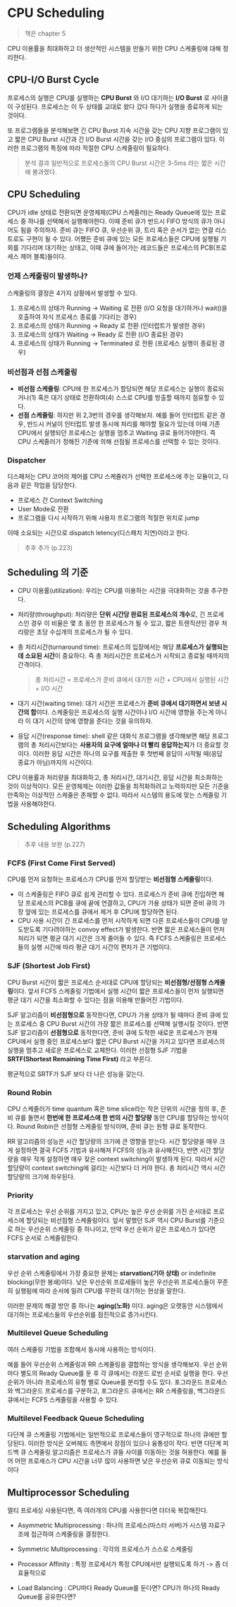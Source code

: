 # CPU Scheduling

> 책은 chapter 5

CPU 이용률을 최대화하고 더 생산적인 시스템을 만들기 위한 CPU 스케줄링에 대해 정리한다.

## CPU-I/O Burst Cycle

프로세스의 실행은 CPU를 실행하는 **CPU Burst** 와 I/O 대기하는 **I/O Burst** 로 사이클이 구성된다. 프로세스는 이 두 상태를 교대로 왔다 갔다 하다가 실행을 종료하게 되는 것이다. 

또 프로그램들을 분석해보면 긴 CPU Burst 지속 시간을 갖는 CPU 지향 프로그램이 있고 짧은 CPU Burst 시간과 긴 I/O Burst 시간을 갖는 I/O 중심의 프로그램이 있다. 이러한 프로그램의 특징에 따라 적절한 CPU 스케줄링이 필요하다.

> 분석 결과 일반적으로 프로세스들의 CPU Burst 시간은 3-5ms 라는 짧은 시간에 불과했다. 

## CPU Scheduling

CPU가 idle 상태로 전환되면 운영체제(CPU 스케줄러)는 Ready Queue에 있는 프로세스 중 하나를 선택해서 실행해야한다.  이때 준비 큐가 반드시 FIFO 방식의 큐가 아니어도 됨을 주의하자. 준비 큐는 FIFO 큐, 우선순위 큐, 트리 혹은 순서가 없는 연결 리스트로도 구현이 될 수 있다. 어쨌든 준비 큐에 있는 모든 프로세스들은 CPU에 실행될 기회를 기다리며 대기하는 상태고, 이때 큐에 들어가는 레코드들은 프로세스의 PCB(프로세스 제어 블록)들이다.

### 언제 스케줄링이 발생하나?

스케줄링의 결정은 4가지 상황에서 발생할 수 있다.

1. 프로세스의 상태가 Running -> Waiting 로 전환 (I/O 요청을 대기하거나 wait()을 호출하여 자식 프로세스 종료를 기다리는 경우)
2. 프로세스의 상태가 Running -> Ready 로 전환 (인터럽트가 발생한 경우)
3. 프로세스의 상태가  Waiting -> Ready 로 전환 (I/O 종료된 경우)
4. 프로세스의 상태가  Running -> Terminated 로 전환 (프로세스 실행이 종료된 경우)

### 비선점과 선점 스케줄링 

- **비선점 스케줄링**: CPU에 한 프로세스가 할당되면 해당 프로세스는 실행이 종료되거나(1) 혹은 대기 상태로 전환하여(4) 스스로 CPU를 방출할 때까지 점유할 수 있다. 
- **선점 스케줄링**: 하지만 위 2,3번의 경우를 생각해보자. 예를 들어 인터럽트 같은 경우, 반드시 커널이 인터럽트 발생 동시에 처리를 해야할 필요가 있는데 이때 기존 CPU에서 실행되던 프로세스는 실행을 멈추고 Waiting 큐로 들어가야한다. 즉 CPU 스케줄러가 정해진 기준에 의해 선점될 프로세스를 선택할 수 있는 것이다. 

### Dispatcher 

디스패처는 CPU 코어의 제어를 CPU 스케줄러가 선택한 프로세스에 주는 모듈이고, 다음과 같은 작업을 담당한다. 

- 프로세스 간 Context Switching
- User Mode로 전환
- 프로그램을 다시 시작하기 위해 사용자 프로그램의 적절한 위치로 jump 

이때 소요되는 시간으로 dispatch letency(디스패치 지연)이라고 한다. 

> 추후 추가 (p.223)

## Scheduling 의 기준
- CPU 이용률(utilization): 우리는 CPU를 이용하는 시간을 극대화하는 것을 추구한다.

- 처리량(throughput): 처리량은 **단위 시간당 완료된 프로세스의 개수**로, 긴 프로세스인 경우 이 비율은 몇 초 동안 한 프로세스가 될 수 있고, 짧은 트렌직션인 경우 처리량은 초당 수십개의 프로세스가 될 수 있다.

- 총 처리시간(turnaround time): 프로세스의 입장에서는 해당 **프로세스가 실행되는 데 소요된 시간**이 중요하다. 즉 총 처리시간은 프로세스가 시작되고 종료될 때까지의 간격이다. 

  > 총 처리시간 = 프로세스가 준비 큐에서 대기한 시간 + CPU에서 실행된 시간 + I/O 시간 

- 대기 시간(waiting time): 대기 시간은 프로세스가 **준비 큐에서 대기하면서 보낸 시간의 합**이다. 스케줄링은 프로세스의 실행 시간이나 I/O 시간에 영향을 주는게 아니라 이 대기 시간의 양에 영향을 준다는 것을 유의하자.
- 응답 시간(response time): shell 같은 대화식 프로그램을 생각해보면 해당 프로그램의 총 처리시간보다는 **사용자의 요구에 얼마나 더 빨리 응답하는지**가 더 중요할 것이다. 이러한 응답 시간은 하나의 요구를 제출한 후 첫번째 응답이 시작될 때(응답 종료가 아님)까지의 시간이다. 

CPU 이용률과 처리량을 최대화하고, 총 처리시간, 대기시간, 응답 시간을 최소화하는 것이 이상적이다. 모든 운영체제는 이러한 값들을 최적화하려고 노력하지만 모든 기준을 만족하는 이상적인 스케줄은 존재할 수 없다. 따라서 시스템의 용도에 맞는 스케줄링 기법을 사용해야한다. 

## Scheduling Algorithms
> 추후 내용 보완 (p.227)

### FCFS (First Come First Served) 

CPU를 먼저 요청하는 프로세스가 CPU를 먼저 할당받는 **비선점형 스케줄링**이다. 

- 이 스케줄링은 FIFO 큐로 쉽게 관리할 수 있다. 프로세스가 준비 큐에 진입하면 해당 프로세스의 PCB를 큐에 끝에 연결하고, CPU가 가용 상태가 되면 준비 큐의 가장 앞에 있는 프로세스를 큐에서 제거 후 CPU에 할당하면 된다. 
- CPU 사용 시간이 긴 프로세스를 먼저 시작하게 되면 다른 프로세스들이 CPU를 양도받도록 기다려야하는 convoy effect가 발생한다. 반면 짧은 프로세스들이 먼저 처리가 되면 평균 대기 시간은 크게 줄어들 수 있다. 즉 FCFS 스케줄링은 프로세스들의 실행 시간에 따라 평균 대기 시간의 편차가 큰 기법이다. 

### SJF (Shortest Job First) 

CPU Burst 시간이 짧은 프로세스 순서대로 CPU에 할당되는 **비선점형/선점형 스케줄링**이다. 앞서 FCFS 스케줄링 기법에서 실행 시간이 짧은 프로세스들이 먼저 실행되면 평균 대기 시간을 최소화할 수 있다는 점을 이용해 만들어진 기법이다. 

SJF 알고리즘이 **비선점형으로** 동작한다면, CPU가 가용 상태가 될 때마다 준비 큐에 있는 프로세스 중 CPU Burst 시간이 가장 짧은 프로세스를 선택해 실행시킬 것이다. 반면 SJF 알고리즘이 **선점형으로** 동작한다면, 준비 큐에 도착한 새로운 프로세스가 현재 CPU에서 실행 중인 프로세스보다 짧은 CPU Burst 시간을 가지고 있다면 프로세스의 실행을 멈추고 새로운 프로세스로 교체한다. 이러한 선점형 SJF 기법을 **SRTF(Shortest Remaining Time First)** 라고 부른다. 

평균적으로 SRTF가 SJF 보다 더 나은 성능을 갖는다. 

### Round Robin 

CPU 스케줄러가 time quantum 혹은 time slice라는 작은 단위의 시간을 정의 후, 준비 큐를 돌면서 **한번에 한 프로세스에 한 번의 시간 할당량** 동안 CPU를 할당하는 방식이다. Round Robin은 선점형 스케줄링 방식이며, 준비 큐는 원형 큐로 동작한다. 

RR 알고리즘의 성능은 시간 할당량의 크기에 큰 영향을 받는다. 시간 할당량을 매우 크게 설정하면 결국 FCFS 기법과 유사해져 FCFS의 성능과 유사해진다, 반면 시간 할당량을 매우 작게 설정하면 매우 잦은 context switching이 발생하게 된다. 따라서 시간 할당량이 context switching에 걸리는 시간보다 더 커야 한다. 총 처리시간 역시 시간 할당량의 크기에 좌우된다. 

### Priority 

각 프로세스는 우선 순위를 가지고 있고, CPU는 높은 우선 순위를 가진 순서대로 프로세스에 할당되는 비선점형 스케줄링이다. 앞서 말했던 SJF 역시 CPU Burst를 기준으로 하는 우선순위 스케줄링 중 하나이고, 만약 우선 순위가 같은 프로세스가 있다면 FCFS 순서로 스케줄링한다. 

### starvation and aging 

우선 순위 스케줄링에서 가장 중요한 문제는 **starvation(기아 상태)** or indefinite blocking(무한 봉쇄)이다. 낮은 우선순위 프로세들이 높은 우선순위 프로세스들이 꾸준히 실행됨에 따라 순서에 밀려 CPU를 무한히 대기하는 현상을 말한다. 

이러한 문제의 해결 방안 중 하나는 **aging(노화)** 이다. aging은 오랫동안 시스템에서 대기하는 프로세스들의 우선순위를 점진적으로 증가시킨다.

### Multilevel Queue Scheduling

여러 스케줄링 기법을 조합해서 동시에 사용하는 방식이다. 

예를 들어 우선순위 스케줄링과 RR 스케줄링을 결합하는 방식을 생각해보자. 우선 순위마다 별도의 Ready Queue를 둔 후 각 큐에서는 라운드 로빈 순서로 실행을 한다. 우선순위가 아니라 프로세스의 유형 별로 Queue를 분리할 수도 있다. 포그라운드 프로세스와 백그라운드 프로세스를 구분하고, 포그라운드 큐에서는 RR 스케줄링을, 백그라운드 큐에서는 FCFS 스케줄링을 사용할 수 있다. 

### Multilevel Feedback Queue Scheduling

다단계 큐 스케줄링 기법에서는 일반적으로 프로세스들이 영구적으로 하나의 큐에만 할당된다. 이러한 방식은 오버헤드 측면에서 장점이 있으나 융통성이 작다. 반면 다단계 피드백 큐 스케줄링 알고리즘은 프로세스가 큐들 사이를 이동하는 것을 허용한다. 예를 들어 어떤 프로세스가 CPU 시간을 너무 많이 사용하면 낮은 우선순위 큐로 이동되는 방식이다 



## Multiprocessor Scheduling

멀티 프로세싱 사용된다면, 즉 여러개의 CPU를 사용한다면 더더욱 복잡해진다.

- Asymmetric Multiprocessing : 하나의 프로세스(마스터 서버)가 시스템 자료구조에 접근하여 스케줄링을 결정한다. 

- Symmetric Multiprocessing : 각각의 프로세스가 스스로 스케줄링 

  

- Processor Affinity : 특정 프로세서가 특정 CPU에서만 실행되도록 하기 -> 좀 더 효율적으로
- Load Balancing : CPU마다 Ready Queue를 둔다면? CPU가 하나의 Ready Queue를 공유한다면?

